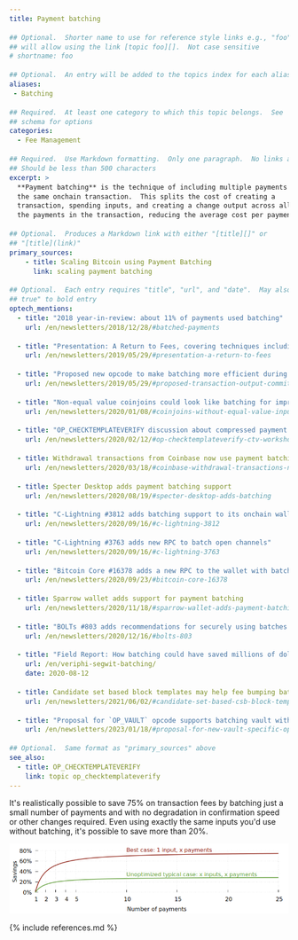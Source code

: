 ```yaml
---
title: Payment batching

## Optional.  Shorter name to use for reference style links e.g., "foo"
## will allow using the link [topic foo][].  Not case sensitive
# shortname: foo

## Optional.  An entry will be added to the topics index for each alias
aliases:
 - Batching

## Required.  At least one category to which this topic belongs.  See
## schema for options
categories:
  - Fee Management

## Required.  Use Markdown formatting.  Only one paragraph.  No links allowed.
## Should be less than 500 characters
excerpt: >
  **Payment batching** is the technique of including multiple payments in
  the same onchain transaction.  This splits the cost of creating a
  transaction, spending inputs, and creating a change output across all
  the payments in the transaction, reducing the average cost per payment.

## Optional.  Produces a Markdown link with either "[title][]" or
## "[title](link)"
primary_sources:
    - title: Scaling Bitcoin using Payment Batching
      link: scaling payment batching

## Optional.  Each entry requires "title", "url", and "date".  May also use "feature:
## true" to bold entry
optech_mentions:
  - title: "2018 year-in-review: about 11% of payments used batching"
    url: /en/newsletters/2018/12/28/#batched-payments

  - title: "Presentation: A Return to Fees, covering techniques including batching"
    url: /en/newsletters/2019/05/29/#presentation-a-return-to-fees

  - title: "Proposed new opcode to make batching more efficient during fee spikes"
    url: /en/newsletters/2019/05/29/#proposed-transaction-output-commitments

  - title: "Non-equal value coinjoins could look like batching for improved privacy"
    url: /en/newsletters/2020/01/08/#coinjoins-without-equal-value-inputs-or-outputs

  - title: "OP_CHECKTEMPLATEVERIFY discussion about compressed payment batching"
    url: /en/newsletters/2020/02/12/#op-checktemplateverify-ctv-workshop

  - title: Withdrawal transactions from Coinbase now use payment batching
    url: /en/newsletters/2020/03/18/#coinbase-withdrawal-transactions-now-using-batching

  - title: Specter Desktop adds payment batching support
    url: /en/newsletters/2020/08/19/#specter-desktop-adds-batching

  - title: "C-Lightning #3812 adds batching support to its onchain wallet"
    url: /en/newsletters/2020/09/16/#c-lightning-3812

  - title: "C-Lightning #3763 adds new RPC to batch open channels"
    url: /en/newsletters/2020/09/16/#c-lightning-3763

  - title: "Bitcoin Core #16378 adds a new RPC to the wallet with batching support"
    url: /en/newsletters/2020/09/23/#bitcoin-core-16378

  - title: Sparrow wallet adds support for payment batching
    url: /en/newsletters/2020/11/18/#sparrow-wallet-adds-payment-batching-and-payjoin

  - title: "BOLTs #803 adds recommendations for securely using batches to settle HTLCs"
    url: /en/newsletters/2020/12/16/#bolts-803

  - title: "Field Report: How batching could have saved millions of dollars in fees"
    url: /en/veriphi-segwit-batching/
    date: 2020-08-12

  - title: Candidate set based block templates may help fee bumping batched payments
    url: /en/newsletters/2021/06/02/#candidate-set-based-csb-block-template-construction

  - title: "Proposal for `OP_VAULT` opcode supports batching vault withdrawals"
    url: /en/newsletters/2023/01/18/#proposal-for-new-vault-specific-opcodes

## Optional.  Same format as "primary_sources" above
see_also:
  - title: OP_CHECKTEMPLATEVERIFY
    link: topic op_checktemplateverify
---
```

It's realistically possible to save 75% on transaction fees by
batching just a small number of payments and with no degradation in
confirmation speed or other changes required.  Even using exactly the
same inputs you'd use without batching, it's possible to save more
than 20%.

![Plot of savings from payment batching](/img/posts/payment-batching/p2wpkh-batching-cases-combined.png)

{% include references.md %}
